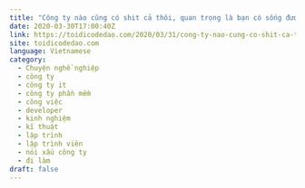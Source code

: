 ```yaml
---
title: "Công ty nào cũng có shit cả thôi, quan trọng là bạn có sống được với nó không??"
date: 2020-03-30T17:00:40Z
link: https://toidicodedao.com/2020/03/31/cong-ty-nao-cung-co-shit-ca-thoi-quan-trong-la-ban-co-song-duoc-voi-no-khong/?utm_medium=RSS&utm_source=news.12bit.vn
site: toidicodedao.com
language: Vietnamese
category:
  - Chuyện nghề nghiệp
  - công ty
  - công ty it
  - công ty phần mềm
  - công việc
  - developer
  - kinh nghiệm
  - kĩ thuật
  - lập trình
  - lập trình viên
  - nói xấu công ty
  - đi làm
draft: false
---
```

